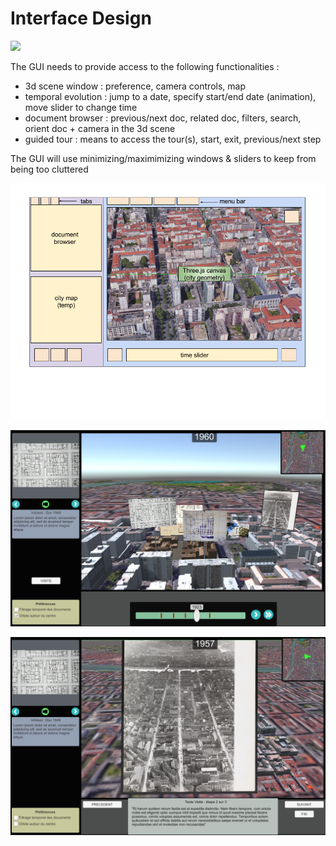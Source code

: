 # Interface Design

![](http://imgur.com/r1ew3zs.png)

The GUI needs to provide access to the following functionalities :
* 3d scene window : preference, camera controls, map
* temporal evolution : jump to a date, specify start/end date (animation), move slider to change time
* document browser : previous/next doc, related doc, filters, search, orient doc + camera in the 3d scene
* guided tour : means to access the tour(s), start, exit, previous/next step

The GUI will use minimizing/maximimizing windows & sliders to keep from being too cluttered

![](images/schema_interface.png)

![](images/img1.png)

![](images/img2.png)


